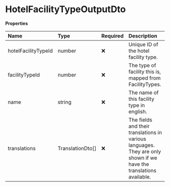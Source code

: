 # HotelFacilityTypeOutputDto

**Properties**

| Name                | Type             | Required | Description                                                                                                        |
| :------------------ | :--------------- | :------- | :----------------------------------------------------------------------------------------------------------------- |
| hotelFacilityTypeId | number           | ❌       | Unique ID of the hotel facility type.                                                                              |
| facilityTypeId      | number           | ❌       | The type of facility this is, mapped from FacilityTypes.                                                           |
| name                | string           | ❌       | The name of this facility type in english.                                                                         |
| translations        | TranslationDto[] | ❌       | The fields and their translations in various languages. They are only shown if we have the translations available. |
